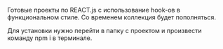 Готовые проекты по REACT.js с использование hook-ов в функциональном стиле.
Со временем коллекция будет пополняться.

Для установки нужно перейти в папку с проектом и произвести команду npm i в терминале.

